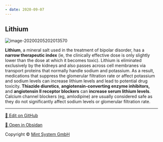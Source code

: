 ```yaml
---
- date: 2020-09-07
---
```


## Lithium

<!-- lithium drug interactions -->

![image-20200205202013570](https://photos.thisispiggy.com/file/wikiFiles/image-20200205202013570.png)

**Lithium**, a mineral salt used in the treatment of bipolar disorder, has a **narrow therapeutic index** (ie, the clinically effective dose is only slightly lower than the dose at which it becomes toxic). Lithium is eliminated exclusively by the  kidneys and also passes across cell membranes via transport proteins  that normally handle sodium and potassium. As a result, medications  that suppress the glomerular filtration rate or affect potassium and  sodium levels can increase lithium levels and lead to potential drug  toxicity. **Thiazide diuretics**, **angiotensin-converting enzyme inhibitors,** and **angiotensin II receptor blockers** can **increase serum lithium levels**.  Calcium channel blockers (eg, amlodipine) are usually considered safe  as they do not significantly affect sodium levels or glomerular  filtration rate.


<hr>

[📝 Edit on GitHub](https://github.com/Mint-System/Knowledge/blob/master/lithium.md)

[📂 Open in Obsidan](obsidian://open?vault=Knowledge%20Mint%20System&file=lithium.md ':target=_self')

<footer>Copyright © <a href="https://www.mint-system.ch/">Mint System GmbH</a></footer>